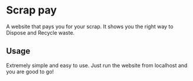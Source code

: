 # Scrap pay

A website that pays you for your scrap. It shows you the right way to Dispose and Recycle waste.

## Usage

 Extremely simple and easy to use. Just run the website from localhost and you are good to go!